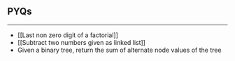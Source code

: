 ## PYQs
---
- [[Last non zero digit of a factorial]]
- [[Subtract two numbers given as linked list]]
- Given a binary tree, return the sum of alternate node values of the tree